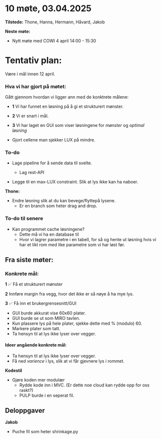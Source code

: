 #  10 møte, 03.04.2025 
**Tilstede:** Thone, Hanna, Hermann, Håvard, Jakob

**Neste møte:** 
* Nytt møte med COWI 4 april 14:00 - 15:30

# Tentativ plan:
Være i mål innen 12 april.

### Hva vi har gjort på møtet:
Gått gjennom hvordan vi ligger ann med de konktrete målene:
* **1** Vi har funnet en løsning på å gi et strukturert mønster.
* **2** Vi er snart i mål.
* **3** Vi har laget en GUI som viser løsningene for *mønster* og *optimal løsning*

* Gjort cellene man sjekker LUX på mindre.


### To-do
* Lage pipeline for å sende data til svelte.
    * Lag rest-API

* Legge til en max-LUX constraint. Slik at lys ikke kan ha naboer.

**Thone:** 
* Endre løsning slik at du kan bevege/flyttepå lysene.
    * Er en branch som heter drag and drop.

### To-do til senere
* Kan programmet cache løsningene?
    * Dette må vi ha en database til
    * Hvor vi lagrer parametre i en tabell, for så og hente ut løsning hvis vi har et likt rom med like parametre som vi har løst før.

## Fra siste møter:
### Konkrete mål:
**1** ✅ Få et strukturert mønster 

**2** Innføre margin fra vegg, hvor det ikke er så nøye å ha mye lys.

**3** ✅ Få inn et brukergrensesnitt/GUI
* GUI burde akkurat vise 60x60 plater.
* GUI burde se ut som MIRO tavlen.
* Kun plassere lys på hele plater, sjekke dette med % (modulo) 60.
* Markere plater som tatt.
* Ta hensyn til at lys ikke lyser over vegger.

#### Ideer angående konkrete mål:
* Ta hensyn til at lys ikke lyser over vegger.
* Få ned *varience* i lys, slik at vi får gjevnere lys i rommet.

**Kodestil**
* Gjøre koden mer modulær
    * Rydde kode inn i MVC. (Er dette noe cloud kan rydde opp for oss raskt?)
    * PULP burde i en seperat fil.


## Deloppgaver
**Jakob**
* Puche fil som heter shrinkage.py


